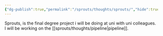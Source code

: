 ```yaml
---
{"dg-publish":true,"permalink":"/sprouts/thoughts/sprouts/","hide":true}
---
```


Sprouts, is the final degree project i will be doing at uni with uni colleagues.
I will be working on the [[sprouts/thoughts/pipeline\|pipeline]]. 